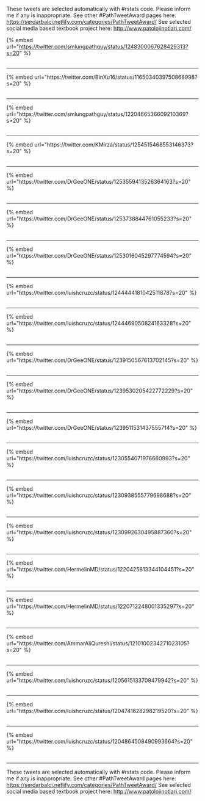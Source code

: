 

These tweets are selected automatically with #rstats code. Please inform me if any is inappropriate.
See other #PathTweetAward pages here: https://serdarbalci.netlify.com/categories/PathTweetAward/ 
See selected social media based textbook project here: http://www.patolojinotlari.com/

{% embed url="https://twitter.com/smlungpathguy/status/1248300067628429313?s=20" %}<br>
<br>
<hr>
{% embed url="https://twitter.com/BinXu16/status/1165034039750868998?s=20" %}<br>
<br>
<hr>
{% embed url="https://twitter.com/smlungpathguy/status/1220466536609210369?s=20" %}<br>
<br>
<hr>
{% embed url="https://twitter.com/KMirza/status/1254515468553146373?s=20" %}<br>
<br>
<hr>
{% embed url="https://twitter.com/DrGeeONE/status/1253559413526364163?s=20" %}<br>
<br>
<hr>
{% embed url="https://twitter.com/DrGeeONE/status/1253738844761055233?s=20" %}<br>
<br>
<hr>
{% embed url="https://twitter.com/DrGeeONE/status/1253016045297774594?s=20" %}<br>
<br>
<hr>
{% embed url="https://twitter.com/luishcruzc/status/1244444181042511878?s=20" %}<br>
<br>
<hr>
{% embed url="https://twitter.com/luishcruzc/status/1244469050824163328?s=20" %}<br>
<br>
<hr>
{% embed url="https://twitter.com/DrGeeONE/status/1239150567613702145?s=20" %}<br>
<br>
<hr>
{% embed url="https://twitter.com/DrGeeONE/status/1239530205422772229?s=20" %}<br>
<br>
<hr>
{% embed url="https://twitter.com/DrGeeONE/status/1239511531437555714?s=20" %}<br>
<br>
<hr>
{% embed url="https://twitter.com/luishcruzc/status/1230554071976660993?s=20" %}<br>
<br>
<hr>
{% embed url="https://twitter.com/luishcruzc/status/1230938555779698688?s=20" %}<br>
<br>
<hr>
{% embed url="https://twitter.com/luishcruzc/status/1230992630495887360?s=20" %}<br>
<br>
<hr>
{% embed url="https://twitter.com/HermelinMD/status/1220425813344104451?s=20" %}<br>
<br>
<hr>
{% embed url="https://twitter.com/HermelinMD/status/1220712248001335297?s=20" %}<br>
<br>
<hr>
{% embed url="https://twitter.com/AmmarAliQureshi/status/1210100234271023105?s=20" %}<br>
<br>
<hr>
{% embed url="https://twitter.com/luishcruzc/status/1205615133709479942?s=20" %}<br>
<br>
<hr>
{% embed url="https://twitter.com/luishcruzc/status/1204741628298219520?s=20" %}<br>
<br>
<hr>
{% embed url="https://twitter.com/luishcruzc/status/1204864508490993664?s=20" %}<br>
<br>
<hr>


These tweets are selected automatically with #rstats code. Please inform me if any is inappropriate.
See other #PathTweetAward pages here: https://serdarbalci.netlify.com/categories/PathTweetAward/ 
See selected social media based textbook project here: http://www.patolojinotlari.com/

